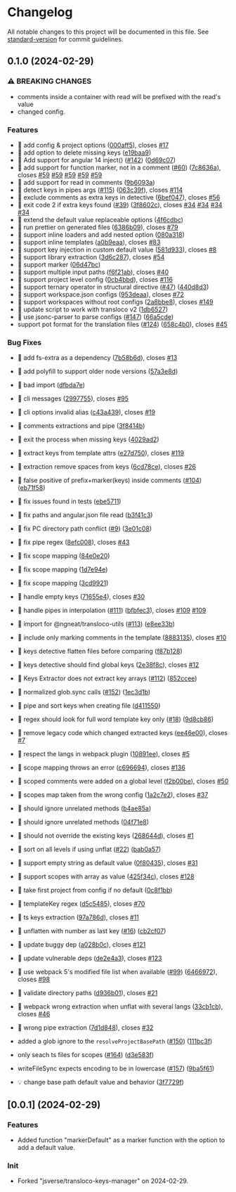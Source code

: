 # Changelog

All notable changes to this project will be documented in this file. See [standard-version](https://github.com/conventional-changelog/standard-version) for commit guidelines.

## 0.1.0 (2024-02-29)


### ⚠ BREAKING CHANGES

* comments inside a container with read will be prefixed with the read's
value
* changed config.

### Features

* 🎸 add config & project options ([000aff5](https://github.com/Nyffels-IT/transloco-keys-manager/commit/000aff53006850ab24fcb663754371a3afe54335)), closes [#17](https://github.com/Nyffels-IT/transloco-keys-manager/issues/17)
* 🎸 add option to delete missing keys ([e19baa9](https://github.com/Nyffels-IT/transloco-keys-manager/commit/e19baa95baf66674cb6a993913766f5230106f55))
* 🎸 Add support for angular 14 inject() ([#142](https://github.com/Nyffels-IT/transloco-keys-manager/issues/142)) ([0d69c07](https://github.com/Nyffels-IT/transloco-keys-manager/commit/0d69c07c344231b4797dd56319303e2241c7715f))
* 🎸 add support for function marker, not in a comment ([#60](https://github.com/Nyffels-IT/transloco-keys-manager/issues/60)) ([7c8636a](https://github.com/Nyffels-IT/transloco-keys-manager/commit/7c8636a452bc116e911e1c33db48bcd442bba2da)), closes [#59](https://github.com/Nyffels-IT/transloco-keys-manager/issues/59) [#59](https://github.com/Nyffels-IT/transloco-keys-manager/issues/59) [#59](https://github.com/Nyffels-IT/transloco-keys-manager/issues/59) [#59](https://github.com/Nyffels-IT/transloco-keys-manager/issues/59) [#59](https://github.com/Nyffels-IT/transloco-keys-manager/issues/59)
* 🎸 add support for read in comments ([9b6093a](https://github.com/Nyffels-IT/transloco-keys-manager/commit/9b6093aafad80d380d07d234cc013ade089db870))
* 🎸 detect keys in pipes args ([#115](https://github.com/Nyffels-IT/transloco-keys-manager/issues/115)) ([063c39f](https://github.com/Nyffels-IT/transloco-keys-manager/commit/063c39fd06586b29afe85664efb1f3859065e399)), closes [#114](https://github.com/Nyffels-IT/transloco-keys-manager/issues/114)
* 🎸 exclude comments as extra keys in detective ([6bef047](https://github.com/Nyffels-IT/transloco-keys-manager/commit/6bef047683f437c2de0a1f710f7e3d1fc105ecb0)), closes [#56](https://github.com/Nyffels-IT/transloco-keys-manager/issues/56)
* 🎸 exit code 2 if extra keys found ([#39](https://github.com/Nyffels-IT/transloco-keys-manager/issues/39)) ([3f8602c](https://github.com/Nyffels-IT/transloco-keys-manager/commit/3f8602c7946e08970a217a110c076a3e2faec6d7)), closes [#34](https://github.com/Nyffels-IT/transloco-keys-manager/issues/34) [#34](https://github.com/Nyffels-IT/transloco-keys-manager/issues/34) [#34](https://github.com/Nyffels-IT/transloco-keys-manager/issues/34) [#34](https://github.com/Nyffels-IT/transloco-keys-manager/issues/34)
* 🎸 extend the default value replaceable options ([4f6cdbc](https://github.com/Nyffels-IT/transloco-keys-manager/commit/4f6cdbcae77eab35024272c413b0aed40674b688))
* 🎸 run prettier on generated files ([6386b09](https://github.com/Nyffels-IT/transloco-keys-manager/commit/6386b092fb833752ffe1a898424290f2fe4c0f4f)), closes [#79](https://github.com/Nyffels-IT/transloco-keys-manager/issues/79)
* 🎸 support inline loaders and add nested option ([080a318](https://github.com/Nyffels-IT/transloco-keys-manager/commit/080a3183b202e02bff6502f6cb5e8bfd5cc6824d))
* 🎸 support inline templates ([a0b9eaa](https://github.com/Nyffels-IT/transloco-keys-manager/commit/a0b9eaa55bb0de94c587d6b0689fb2bd3e203d1a)), closes [#83](https://github.com/Nyffels-IT/transloco-keys-manager/issues/83)
* 🎸 support key injection in custom default value ([581d933](https://github.com/Nyffels-IT/transloco-keys-manager/commit/581d933ab7e7f153f72d29148711636640450c45)), closes [#8](https://github.com/Nyffels-IT/transloco-keys-manager/issues/8)
* 🎸 support library extraction ([3d6c287](https://github.com/Nyffels-IT/transloco-keys-manager/commit/3d6c287c0e6ce81f4379be5b727d55b8c2b90508)), closes [#54](https://github.com/Nyffels-IT/transloco-keys-manager/issues/54)
* 🎸 support marker ([06d47bc](https://github.com/Nyffels-IT/transloco-keys-manager/commit/06d47bc1ee6b798beaf41390e4d7edc48253e3e6))
* 🎸 support multiple input paths ([f6f21ab](https://github.com/Nyffels-IT/transloco-keys-manager/commit/f6f21ab1f001e77d74b8954e292b2d71ca082656)), closes [#40](https://github.com/Nyffels-IT/transloco-keys-manager/issues/40)
* 🎸 support project level config ([0cb4bbd](https://github.com/Nyffels-IT/transloco-keys-manager/commit/0cb4bbd55b456f500a5ef7cb2e28c67f216dec68)), closes [#116](https://github.com/Nyffels-IT/transloco-keys-manager/issues/116)
* 🎸 support ternary operator in structural directive ([#47](https://github.com/Nyffels-IT/transloco-keys-manager/issues/47)) ([440d8d3](https://github.com/Nyffels-IT/transloco-keys-manager/commit/440d8d3c2b842ae911c91f8827b98d4dd631adba))
* 🎸 support workspace.json configs ([953deaa](https://github.com/Nyffels-IT/transloco-keys-manager/commit/953deaa90a4a96b009f024124b182271ce6af86a)), closes [#72](https://github.com/Nyffels-IT/transloco-keys-manager/issues/72)
* 🎸 support workspaces without root configs ([2a8bbe8](https://github.com/Nyffels-IT/transloco-keys-manager/commit/2a8bbe8ee98b1492a189858838abcef897571194)), closes [#149](https://github.com/Nyffels-IT/transloco-keys-manager/issues/149)
* 🎸 update script to work with transloco v2 ([1db6527](https://github.com/Nyffels-IT/transloco-keys-manager/commit/1db65276571762186394ac3d09d32ba961b4870d))
* 🎸 use jsonc-parser to parse configs ([#147](https://github.com/Nyffels-IT/transloco-keys-manager/issues/147)) ([66a5cde](https://github.com/Nyffels-IT/transloco-keys-manager/commit/66a5cde716139f01ce38ab7dd88a26ba68aa3e14))
* support pot format for the translation files ([#124](https://github.com/Nyffels-IT/transloco-keys-manager/issues/124)) ([658c4b0](https://github.com/Nyffels-IT/transloco-keys-manager/commit/658c4b005eaf5b5d8212844ac5abe111e7b09123)), closes [#45](https://github.com/Nyffels-IT/transloco-keys-manager/issues/45)


### Bug Fixes

* 🐛 add fs-extra as a dependency ([7b58b6d](https://github.com/Nyffels-IT/transloco-keys-manager/commit/7b58b6d7ac62dbcee114777c170525961e927abd)), closes [#13](https://github.com/Nyffels-IT/transloco-keys-manager/issues/13)
* 🐛 add polyfill to support older node versions ([57a3e8d](https://github.com/Nyffels-IT/transloco-keys-manager/commit/57a3e8d901b23388364594148dcd98898c41dceb))
* 🐛 bad import ([dfbda7e](https://github.com/Nyffels-IT/transloco-keys-manager/commit/dfbda7e285cb1d1b3c04a60a4699ca197a20f03a))
* 🐛 cli messages ([2997755](https://github.com/Nyffels-IT/transloco-keys-manager/commit/2997755b3a6b93ed2d4a21d14853a87a3b8a7f56)), closes [#95](https://github.com/Nyffels-IT/transloco-keys-manager/issues/95)
* 🐛 cli options invalid alias ([c43a439](https://github.com/Nyffels-IT/transloco-keys-manager/commit/c43a439158770774e041782a3cd57cff29628aaa)), closes [#19](https://github.com/Nyffels-IT/transloco-keys-manager/issues/19)
* 🐛 comments extractions and pipe ([3f8414b](https://github.com/Nyffels-IT/transloco-keys-manager/commit/3f8414b3c57c331487826a13f62acc5cc4388b80))
* 🐛 exit the process when missing keys ([4029ad2](https://github.com/Nyffels-IT/transloco-keys-manager/commit/4029ad27c1b6dc20261b51a967963d037e2e3ddf))
* 🐛 extract keys from template attrs ([e27d750](https://github.com/Nyffels-IT/transloco-keys-manager/commit/e27d75096303bc5fc7fc787566fd591ed58b5e0d)), closes [#119](https://github.com/Nyffels-IT/transloco-keys-manager/issues/119)
* 🐛 extraction remove spaces from keys ([6cd78ce](https://github.com/Nyffels-IT/transloco-keys-manager/commit/6cd78ceeebd95bcf24cc780efbd7cb6f5e941d8f)), closes [#26](https://github.com/Nyffels-IT/transloco-keys-manager/issues/26)
* 🐛 false positive of prefix+marker(keys) inside comments ([#104](https://github.com/Nyffels-IT/transloco-keys-manager/issues/104)) ([eb71f58](https://github.com/Nyffels-IT/transloco-keys-manager/commit/eb71f58d53d0719a5f27e2c95d41feae68df748f))
* 🐛 fix issues found in tests ([ebe5711](https://github.com/Nyffels-IT/transloco-keys-manager/commit/ebe5711bb327798cddef39ee9ca503e668b2a9ae))
* 🐛 fix paths and angular.json file read ([b3f41c3](https://github.com/Nyffels-IT/transloco-keys-manager/commit/b3f41c30655798455e9dd124753eff920e8f2c05))
* 🐛 fix PC directory path conflict ([#9](https://github.com/Nyffels-IT/transloco-keys-manager/issues/9)) ([3e01c08](https://github.com/Nyffels-IT/transloco-keys-manager/commit/3e01c083c5631ad12db85b446755f35a467405bf))
* 🐛 fix pipe regex ([8efc008](https://github.com/Nyffels-IT/transloco-keys-manager/commit/8efc0087e74a77637da6f3c4070639aaabca5c67)), closes [#43](https://github.com/Nyffels-IT/transloco-keys-manager/issues/43)
* 🐛 fix scope mapping ([84e0e20](https://github.com/Nyffels-IT/transloco-keys-manager/commit/84e0e20ffe40ce06db72c0d896929ae595c1f6de))
* 🐛 fix scope mapping ([1d7e94e](https://github.com/Nyffels-IT/transloco-keys-manager/commit/1d7e94e6df20707083bf79682e99835031c8d1fa))
* 🐛 fix scope mapping ([3cd9921](https://github.com/Nyffels-IT/transloco-keys-manager/commit/3cd9921ef7cde0d3d1cd9d24fb9ffb31e835e0df))
* 🐛 handle empty keys ([71655e4](https://github.com/Nyffels-IT/transloco-keys-manager/commit/71655e42b9634b18e2b0c7b07532d82a2d748bc3)), closes [#30](https://github.com/Nyffels-IT/transloco-keys-manager/issues/30)
* 🐛 handle pipes in interpolation ([#111](https://github.com/Nyffels-IT/transloco-keys-manager/issues/111)) ([bfbfec3](https://github.com/Nyffels-IT/transloco-keys-manager/commit/bfbfec376f8f4dbff707ae0164bbf5d5e28648e8)), closes [#109](https://github.com/Nyffels-IT/transloco-keys-manager/issues/109) [#109](https://github.com/Nyffels-IT/transloco-keys-manager/issues/109)
* 🐛 import for @ngneat/transloco-utils ([#113](https://github.com/Nyffels-IT/transloco-keys-manager/issues/113)) ([e8ee33b](https://github.com/Nyffels-IT/transloco-keys-manager/commit/e8ee33bf6063fcf8e80a909d0fa279729704d920))
* 🐛 include only marking comments in the template ([8883135](https://github.com/Nyffels-IT/transloco-keys-manager/commit/8883135eb5bcd7dfd0d71a74804e4aa339b1e5ed)), closes [#10](https://github.com/Nyffels-IT/transloco-keys-manager/issues/10)
* 🐛 keys detective flatten files before comparing ([f87b128](https://github.com/Nyffels-IT/transloco-keys-manager/commit/f87b12838a1a3ed8eba69964a6f4cd1ef4689184))
* 🐛 keys detective should find global keys ([2e38f8c](https://github.com/Nyffels-IT/transloco-keys-manager/commit/2e38f8c04da2c883253f4666acddcd7155c73a62)), closes [#12](https://github.com/Nyffels-IT/transloco-keys-manager/issues/12)
* 🐛 Keys Extractor does not extract key arrays ([#112](https://github.com/Nyffels-IT/transloco-keys-manager/issues/112)) ([852ccee](https://github.com/Nyffels-IT/transloco-keys-manager/commit/852ccee9a8ffda5dd71657649c9a93be79b9facf))
* 🐛 normalized glob.sync calls ([#152](https://github.com/Nyffels-IT/transloco-keys-manager/issues/152)) ([1ec3d1b](https://github.com/Nyffels-IT/transloco-keys-manager/commit/1ec3d1b99dac584fa2cdc96637a57295d87c7e99))
* 🐛 pipe and sort keys when creating file ([d411550](https://github.com/Nyffels-IT/transloco-keys-manager/commit/d4115501234d44e8e162397ed7d53be9912edaab))
* 🐛 regex should look for full word template key only ([#18](https://github.com/Nyffels-IT/transloco-keys-manager/issues/18)) ([9d8cb86](https://github.com/Nyffels-IT/transloco-keys-manager/commit/9d8cb862d0a2edd490e8555917c3a95c6babd687))
* 🐛 remove legacy code which changed extracted keys ([ee46e00](https://github.com/Nyffels-IT/transloco-keys-manager/commit/ee46e001cba0ff78a9d3437600503f405fc79165)), closes [#7](https://github.com/Nyffels-IT/transloco-keys-manager/issues/7)
* 🐛 respect the langs in webpack plugin ([10891ee](https://github.com/Nyffels-IT/transloco-keys-manager/commit/10891ee3d5c37cee79f01fcf8f2badd4a392647a)), closes [#5](https://github.com/Nyffels-IT/transloco-keys-manager/issues/5)
* 🐛 scope mapping throws an error ([c696694](https://github.com/Nyffels-IT/transloco-keys-manager/commit/c69669416574bc35db8f3935261846a87f1577f1)), closes [#136](https://github.com/Nyffels-IT/transloco-keys-manager/issues/136)
* 🐛 scoped comments were added on a global level ([f2b00be](https://github.com/Nyffels-IT/transloco-keys-manager/commit/f2b00be8b7b8ed35c942d5f94242aa83107bfd57)), closes [#50](https://github.com/Nyffels-IT/transloco-keys-manager/issues/50)
* 🐛 scopes map taken from the wrong config ([1a2c7e2](https://github.com/Nyffels-IT/transloco-keys-manager/commit/1a2c7e2d585dd5c3eabb2d16f10f53521667eed6)), closes [#37](https://github.com/Nyffels-IT/transloco-keys-manager/issues/37)
* 🐛 should ignore unrelated methods ([b4ae85a](https://github.com/Nyffels-IT/transloco-keys-manager/commit/b4ae85ad8d3f88b09ec970d9a8a2711222f157fd))
* 🐛 should ignore unrelated methods ([04f71e8](https://github.com/Nyffels-IT/transloco-keys-manager/commit/04f71e89e696675b05e14c9e73608c103304599e))
* 🐛 should not override the existing keys ([268644d](https://github.com/Nyffels-IT/transloco-keys-manager/commit/268644d45bb35e4b34d5a40b76a3e311c3fccbe9)), closes [#1](https://github.com/Nyffels-IT/transloco-keys-manager/issues/1)
* 🐛 sort on all levels if using unflat ([#22](https://github.com/Nyffels-IT/transloco-keys-manager/issues/22)) ([bab0a57](https://github.com/Nyffels-IT/transloco-keys-manager/commit/bab0a572ffff56f94273cd22f980d96f57c86358))
* 🐛 support empty string as default value ([0f80435](https://github.com/Nyffels-IT/transloco-keys-manager/commit/0f80435f90e4e73433853727c3604a9cf843d482)), closes [#31](https://github.com/Nyffels-IT/transloco-keys-manager/issues/31)
* 🐛 support scopes with array as value ([425f34c](https://github.com/Nyffels-IT/transloco-keys-manager/commit/425f34c9b08ac50d1c493ab83ebec8b9de773a98)), closes [#128](https://github.com/Nyffels-IT/transloco-keys-manager/issues/128)
* 🐛 take first project from config if no default ([0c8f1bb](https://github.com/Nyffels-IT/transloco-keys-manager/commit/0c8f1bbcfeca3ca5a8a9133d2f82042316eb0637))
* 🐛 templateKey regex ([d5c5485](https://github.com/Nyffels-IT/transloco-keys-manager/commit/d5c54858bf6311f52bc715f9df21042a44085232)), closes [#70](https://github.com/Nyffels-IT/transloco-keys-manager/issues/70)
* 🐛 ts keys extraction ([97a786d](https://github.com/Nyffels-IT/transloco-keys-manager/commit/97a786d3ac640710f0ff1c38d73643953096f52a)), closes [#11](https://github.com/Nyffels-IT/transloco-keys-manager/issues/11)
* 🐛 unflatten with number as last key ([#16](https://github.com/Nyffels-IT/transloco-keys-manager/issues/16)) ([cb2cf07](https://github.com/Nyffels-IT/transloco-keys-manager/commit/cb2cf07e3dcf5bb493af5ec5096070dbe7feb276))
* 🐛 update buggy dep ([a028b0c](https://github.com/Nyffels-IT/transloco-keys-manager/commit/a028b0cbde413d5df8dd8d9a50550dcf400bead7)), closes [#121](https://github.com/Nyffels-IT/transloco-keys-manager/issues/121)
* 🐛 update vulnerable deps ([de2e4a3](https://github.com/Nyffels-IT/transloco-keys-manager/commit/de2e4a3061b4b118080290e55f7f93072a404c0a)), closes [#123](https://github.com/Nyffels-IT/transloco-keys-manager/issues/123)
* 🐛 use webpack 5's modified file list when available ([#99](https://github.com/Nyffels-IT/transloco-keys-manager/issues/99)) ([6466972](https://github.com/Nyffels-IT/transloco-keys-manager/commit/6466972a30724d942745547c6e61b9de679de2eb)), closes [#98](https://github.com/Nyffels-IT/transloco-keys-manager/issues/98)
* 🐛 validate directory paths ([d936b01](https://github.com/Nyffels-IT/transloco-keys-manager/commit/d936b017a124da74c039dc933f31e770039f5fa0)), closes [#21](https://github.com/Nyffels-IT/transloco-keys-manager/issues/21)
* 🐛 webpack wrong extraction when unflat with several langs ([33cb1cb](https://github.com/Nyffels-IT/transloco-keys-manager/commit/33cb1cbb7b475a6e4f3f38f5b148932e6b3a88b4)), closes [#46](https://github.com/Nyffels-IT/transloco-keys-manager/issues/46)
* 🐛 wrong pipe extraction ([7d1d848](https://github.com/Nyffels-IT/transloco-keys-manager/commit/7d1d8484a89d36f706037baacd43099de8303612)), closes [#32](https://github.com/Nyffels-IT/transloco-keys-manager/issues/32)
* added a glob ignore to the `resolveProjectBasePath` ([#150](https://github.com/Nyffels-IT/transloco-keys-manager/issues/150)) ([111bc3f](https://github.com/Nyffels-IT/transloco-keys-manager/commit/111bc3f991f998f0b99c464778c61a1235fdbc5c))
* only seach ts files for scopes ([#164](https://github.com/Nyffels-IT/transloco-keys-manager/issues/164)) ([d3e583f](https://github.com/Nyffels-IT/transloco-keys-manager/commit/d3e583fd15ee20cd072e865501e5c5da2724103a))
* writeFileSync expects encoding to be in lowercase ([#157](https://github.com/Nyffels-IT/transloco-keys-manager/issues/157)) ([9ba5f61](https://github.com/Nyffels-IT/transloco-keys-manager/commit/9ba5f618a8d08dac3c009adb87261f90ea352505))


* 💡 change base path default value and behavior ([3f7729f](https://github.com/Nyffels-IT/transloco-keys-manager/commit/3f7729fb320dcae6bf841da1ea61b376ab11333a))

## [0.0.1] (2024-02-29)

### Features
* Added function "markerDefault" as a marker function with the option to add a default value. 

### Init
* Forked "jsverse/transloco-keys-manager" on 2024-02-29.
